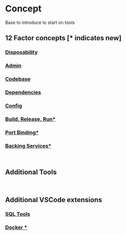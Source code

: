 # Concept
Base to introduce to start on tools

## 12 Factor concepts [* indicates new]

### [Disposability](https://12factor.net/disposablility)
### [Admin](https://12factor.net/admin)
### [Codebase](https://12factor.net/codebase)
### [Dependencies](https://12factor.net/dependencies)
### [Config](https://12factor.net/config)
### [Build, Release, Run*](https://12factor.net/build-release-run)
### [Port Binding*](https://12factor.net/port-binding)
### [Backing Services*](https://12factor.net/backing-services)
<br/>

## Additional Tools

<br/>

## Additional VSCode extensions
### [SQL Tools ](https://marketplace.visualstudio.com/items?itemName=mtxr.sqltools)
### [Docker *](https://marketplace.visualstudio.com/items?itemName=formulahendry.docker-extension-pack)
<br/>

